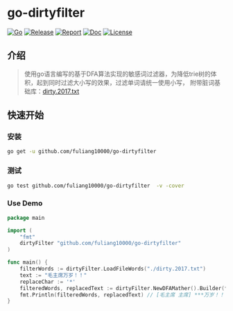 # go-dirtyfilter

[![Go](https://img.shields.io/badge/Go->=1.21-green)](https://go.dev)
[![Release](https://img.shields.io/github/v/release/fuliang10000/go-dirtyfilter.svg)](https://github.com/fuliang10000/go-dirtyfilter/releases)
[![Report](https://goreportcard.com/badge/github.com/fuliang10000/go-dirtyfilter)](https://goreportcard.com/report/github.com/fuliang10000/go-dirtyfilter)
[![Doc](https://img.shields.io/badge/go.dev-reference-brightgreen?logo=go&logoColor=white&style=flat)](https://pkg.go.dev/github.com/fuliang10000/go-dirtyfilter)
[![License](https://img.shields.io/github/license/fuliang10000/go-dirtyfilter)](https://github.com/fuliang10000/go-dirtyfilter/blob/main/LICENSE)

## 介绍
> 使用go语言编写的基于DFA算法实现的敏感词过滤器，为降低trie树的体积，起到同时过滤大小写的效果，过滤单词请统一使用小写，
> 附带脏词基础库：[dirty.2017.txt](dirty.2017.txt)

## 快速开始

### 安装
```bash
go get -u github.com/fuliang10000/go-dirtyfilter
```

### 测试
```bash
go test github.com/fuliang10000/go-dirtyfilter  -v -cover
```

### Use Demo
```go
package main

import (
	"fmt"
	dirtyFilter "github.com/fuliang10000/go-dirtyfilter"
)

func main() {
	filterWords := dirtyFilter.LoadFileWords("./dirty.2017.txt")
	text := "毛主席万岁！！"
	replaceChar := '*'
	filteredWords, replacedText := dirtyFilter.NewDFAMather().Builder(filterWords).Match(text, replaceChar)
	fmt.Println(filteredWords, replacedText) // [毛主席 主席] ***万岁！！
}
```